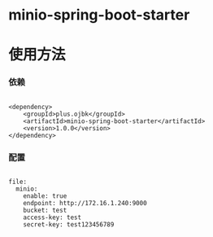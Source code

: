 # minio-spring-boot-starter

# 使用方法

### 依赖

```

<dependency>
    <groupId>plus.ojbk</groupId>
    <artifactId>minio-spring-boot-starter</artifactId>
    <version>1.0.0</version>
</dependency>

```

### 配置

```

file:
  minio:
    enable: true
    endpoint: http://172.16.1.240:9000
    bucket: test
    access-key: test
    secret-key: test123456789

```
